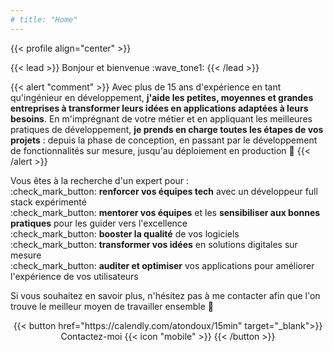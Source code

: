 ```yaml
---
# title: "Home"
---
```


{{< profile align="center" >}}

{{< lead >}}
Bonjour et bienvenue :wave_tone1:
{{< /lead >}}

{{< alert "comment" >}} 
Avec plus de 15 ans d'expérience en tant qu'ingénieur en développement, **j'aide les petites, moyennes et grandes entreprises
à transformer leurs idées en applications adaptées à leurs besoins**. En m'imprégnant de votre métier
et en appliquant les meilleures pratiques de développement, **je prends en charge toutes les étapes de vos projets** :
depuis la phase de conception, en passant par le développement de fonctionnalités sur mesure, jusqu'au déploiement en production :rocket:
{{< /alert >}}

Vous êtes à la recherche d'un expert pour :
<br>
:check_mark_button: **renforcer vos équipes tech** avec un développeur full stack expérimenté
<br>
:check_mark_button: **mentorer vos équipes** et les **sensibiliser aux bonnes pratiques** pour les guider vers l'excellence
<br>
:check_mark_button: **booster la qualité** de vos logiciels
<br>
:check_mark_button: **transformer vos idées** en solutions digitales sur mesure
<br>
:check_mark_button: **auditer et optimiser** vos applications pour améliorer l'expérience de vos utilisateurs

Si vous souhaitez en savoir plus, n'hésitez pas à me contacter afin que l'on trouve le meilleur moyen de travailler ensemble :handshake:

<div style="text-align:center">
{{< button href="https://calendly.com/atondoux/15min" target="_blank">}}
Contactez-moi {{< icon "mobile" >}}
{{< /button >}}
</div>
